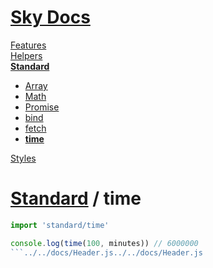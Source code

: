 <!--- This time was auto-generated using "npx sky readme build" --> 

# [Sky Docs](/README.md)

[Features](../../features/Features.md)   
[Helpers](../../helpers/Helpers.md)   
**[Standard](../../standard/Standard.md)**   
* [Array](../../standard/Array/Array.md)
* [Math](../../standard/Math/Math.md)
* [Promise](../../standard/Promise/Promise.md)
* [bind](../../standard/bind/bind.md)
* [fetch](../../standard/fetch/fetch.md)
* **[time](../../standard/time/time.md)**
  
[Styles](../../styles/Styles.md)   

# [Standard](../../standard/Standard.md) / time

```typescript
import 'standard/time'

console.log(time(100, minutes)) // 6000000
```../../docs/Header.js../../docs/Header.js

```